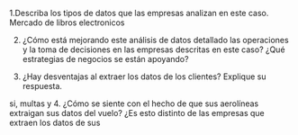 1.Describa los tipos de datos que las empresas analizan 
en este caso.
Mercado de libros electronicos 

2. ¿Cómo está mejorando este análisis de datos detallado 
las operaciones y la toma de decisiones en las empresas 
descritas en este caso? ¿Qué estrategias de negocios se 
están apoyando?


 3. ¿Hay desventajas al extraer los datos de los clientes? 
Explique su respuesta.

si, multas y 
4. ¿Cómo se siente con el hecho de que sus aerolíneas 
extraigan sus datos del vuelo? ¿Es esto distinto de las 
empresas que extraen los datos de sus